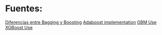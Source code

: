 # Fuentes:

[Diferencias entre Bagging y Boosting](https://quantdare.com/what-is-the-difference-between-bagging-and-boosting/)
[Adaboost implementation](https://github.com/jaimeps/adaboost-implementation)
[GBM Use](https://github.com/braz/pycon2016_talk)
[XGBoost Use](https://github.com/braz/pycon2016_talk)
[]()
[]()
[]()
[]()
